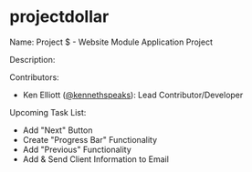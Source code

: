 # projectdollar
Name: Project $ - Website Module Application Project

Description:

Contributors:
- Ken Elliott (<a href="https://www.twitter.com/kennethspeaks">@kennethspeaks</a>): Lead Contributor/Developer

Upcoming Task List:
- Add "Next" Button
- Create "Progress Bar" Functionality
- Add "Previous" Functionality
- Add & Send Client Information to Email
